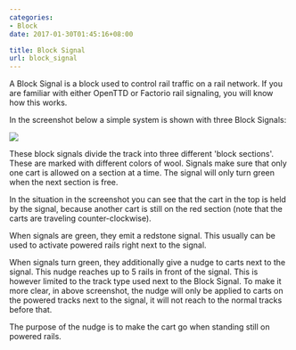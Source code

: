 ```yaml
---
categories:
- Block
date: 2017-01-30T01:45:16+08:00

title: Block Signal
url: block_signal
---
```


A Block Signal is a block used to control rail traffic on a rail network. If you are familiar with either OpenTTD or Factorio rail signaling, you will know how this works.

In the screenshot below a simple system is shown with three Block Signals:

![](/img/block_signal.png)

These block signals divide the track into three different 'block sections'. These are marked with different colors of wool. Signals make sure that only one cart is allowed on a section at a time. The signal will only turn green when the next section is free.

In the situation in the screenshot you can see that the cart in the top is held by the signal, because another cart is still on the red section (note that the carts are traveling counter-clockwise).

When signals are green, they emit a redstone signal. This usually can be used to activate powered rails right next to the signal.

When signals turn green, they additionally give a nudge to carts next to the signal. This nudge reaches up to 5 rails in front of the signal. This is however limited to the track type used next to the Block Signal. To make it more clear, in above screenshot, the nudge will only be applied to carts on the powered tracks next to the signal, it will not reach to the normal tracks before that.

The purpose of the nudge is to make the cart go when standing still on powered rails.